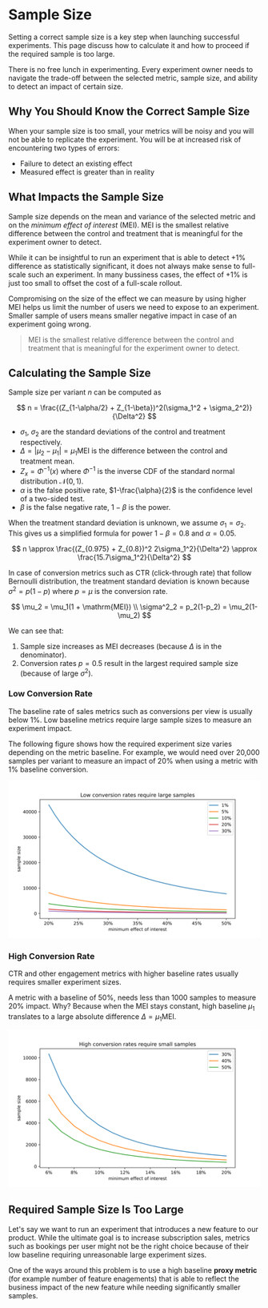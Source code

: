 # Sample Size

Setting a correct sample size is a key step when launching successful experiments.
This page discuss how to calculate it and how to proceed if the required sample is too large.

There is no free lunch in experimenting. Every experiment owner needs to navigate the trade-off between
the selected metric, sample size, and ability to detect an impact of certain size.

## Why You Should Know the Correct Sample Size

When your sample size is too small, your metrics will be noisy and you will not be able to replicate
the experiment. You will be at increased risk of encountering two types of errors:

- Failure to detect an existing effect
- Measured effect is greater than in reality

## What Impacts the Sample Size

Sample size depends on the mean and variance of the selected metric and on the *minimum effect of interest* (MEI).
MEI is the smallest relative difference between the control and treatment that is meaningful for the experiment
owner to detect.

While it can be insightful to run an experiment that is able to detect +1% difference as statistically significant,
it does not always make sense to full-scale such an experiment. In many bussiness cases, the effect of +1% is just too
small to offset the cost of a full-scale rollout.

Compromising on the size of the effect we can measure by using higher MEI helps us limit the number of users we need
to expose to an experiment. Smaller sample of users means smaller negative impact in case of an experiment going wrong.

> MEI is the smallest relative difference between the control and treatment that is meaningful for the experiment
owner to detect.

## Calculating the Sample Size

Sample size per variant $n$ can be computed as

$$
n = \frac{(Z_{1-\alpha/2} + Z_{1-\beta})^2(\sigma_1^2 + \sigma_2^2)}{\Delta^2}
$$

- $\sigma_1$, $\sigma_2$ are the standard deviations of the control and treatment respectively.
- $\Delta = |\mu_2 - \mu_1| = \mu_1\mathrm{MEI}$ is the difference between the control and treatment mean.
- $Z_{x} = \Phi^{-1}(x)$ where $\Phi^{-1}$ is the inverse CDF of the standard normal distribution $\mathcal{N}(0, 1)$.
- $\alpha$ is the false positive rate, $1-\frac{\alpha}{2}$ is the confidence level of a two-sided test.
- $\beta$ is the false negative rate, $1 - \beta$ is the power.

When the treatment standard deviation is unknown, we assume $\sigma_1 = \sigma_2$. This gives us a simplified
formula for power $1 - \beta = 0.8$ and $\alpha = 0.05$.

$$
n \approx \frac{(Z_{0.975} + Z_{0.8})^2 2\sigma_1^2}{\Delta^2} \approx \frac{15.7\sigma_1^2}{\Delta^2}
$$

In case of conversion metrics such as CTR (click-through rate) that follow Bernoulli distribution,
the treatment standard deviation is known because $\sigma^2 = p(1-p)$ where $p=\mu$ is the conversion rate.

$$
\mu_2 = \mu_1(1 + \mathrm{MEI}) \\
\sigma^2_2 = p_2(1-p_2) = \mu_2(1-\mu_2)
$$

We can see that:

1. Sample size increases as MEI decreases (because $\Delta$ is in the denominator).
1. Conversion rates $p = 0.5$ result in the largest required sample size (because of large $\sigma^2$).

### Low Conversion Rate

The baseline rate of sales metrics such as conversions per view is usually below 1%. Low baseline metrics require
large sample sizes to measure an experiment impact.

The following figure shows how the required experiment size varies depending on the metric baseline.
For example, we would need over 20,000 samples per variant to measure an impact of 20% when using a metric
with 1% baseline conversion.

![](images/low_baseline.svg)

### High Conversion Rate

CTR and other engagement metrics with higher baseline rates usually requires smaller experiment sizes.

A metric with a baseline of 50%, needs less than 1000 samples to measure 20% impact. Why?
Because when the MEI stays constant, high baseline $\mu_1$ translates to a large absolute difference
$\Delta = \mu_1\mathrm{MEI}$.

![](images/high_baseline.svg)

## Required Sample Size Is Too Large

Let's say we want to run an experiment that introduces a new feature to our product. While the ultimate goal
is to increase subscription sales, metrics such as bookings per user might not be the right choice because
of their low baseline requiring unreasonable large experiment sizes.

One of the ways around this problem is to use a high baseline **proxy metric** (for example number
of feature enagements) that is able to reflect the business impact of the new feature while needing
significantly smaller samples.
